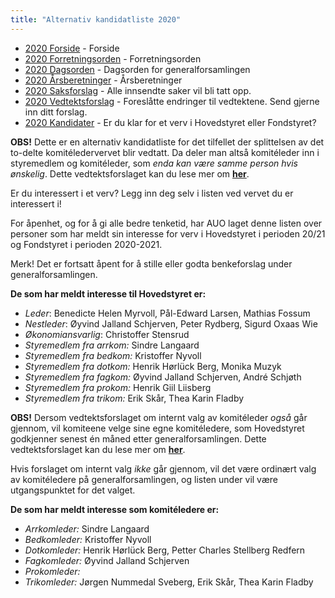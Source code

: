```yaml
---
title: "Alternativ kandidatliste 2020"
---
```


* [2020 Forside](/wiki/online/generalforsamlingen/genfors2020)   - Forside
* [2020 Forretningsorden](/wiki/online/generalforsamlingen/genfors2020/forretningsorden) - Forretningsorden
* [2020 Dagsorden](/wiki/online/generalforsamlingen/genfors2020/dagsorden) - Dagsorden for generalforsamlingen
* [2020 Årsberetninger](/wiki/online/generalforsamlingen/genfors2020/aarsberetninger) - Årsberetninger
* [2020 Saksforslag](/wiki/online/generalforsamlingen/genfors2020/saksforslag) - Alle innsendte saker vil bli tatt opp.
* [2020 Vedtektsforslag](/wiki/online/generalforsamlingen/genfors2020/vedtekstforslag) - Foreslåtte endringer til vedtektene. Send gjerne inn ditt forslag.
* [2020 Kandidater](/wiki/online/generalforsamlingen/genfors2020/valg) - Er du klar for et verv i Hovedstyret eller Fondstyret? 

**OBS!** Dette er en alternativ kandidatliste for det tilfellet der splittelsen av det to-delte komitéledervervet blir vedtatt. Da deler man altså komitéleder inn i styremedlem og komitéleder, som _enda kan være samme person hvis ønskelig_. Dette vedtektsforslaget kan du lese mer om [**her**](https://online.ntnu.no/wiki/online/generalforsamlingen/genfors2020/vedtekstforslag/#wiki-toc-forslag-23-splittelse-av-det-to-delte-vervet-auo).

Er du interessert i et verv? Legg inn deg selv i listen ved vervet du er interessert i!

For åpenhet, og for å gi alle bedre tenketid, har AUO laget denne listen over personer som har meldt sin interesse for verv i Hovedstyret i perioden 20/21 og Fondstyret i perioden 2020-2021.

Merk! Det er fortsatt åpent for å stille eller godta benkeforslag under generalforsamlingen.

**De som har meldt interesse til Hovedstyret er:**

* *Leder*: Benedicte Helen Myrvoll, Pål-Edward Larsen, Mathias Fossum
* *Nestleder*: Øyvind Jalland Schjerven, Peter Rydberg, Sigurd Oxaas Wie
* *Økonomiansvarlig*: Christoffer Stensrud
* *Styremedlem fra arrkom:* Sindre Langaard
* *Styremedlem fra bedkom:* Kristoffer Nyvoll
* *Styremedlem fra dotkom:* Henrik Hørlück Berg, Monika Muzyk
* *Styremedlem fra fagkom:* Øyvind Jalland Schjerven, André Schjøth  
* *Styremedlem fra prokom:* Henrik Giil Liisberg 
* *Styremedlem fra trikom:* Erik Skår, Thea Karin Fladby

**OBS!** Dersom vedtektsforslaget om internt valg av komitéleder _også_ går gjennom, vil komiteene velge sine egne komitéledere, som Hovedstyret godkjenner senest én måned etter generalforsamlingen. Dette vedtektsforslaget kan du lese mer om [**her**](https://online.ntnu.no/wiki/online/generalforsamlingen/genfors2020/vedtekstforslag/#wiki-toc-forslag-24-godkjenning-av-lederkandidater).

Hvis forslaget om internt valg _ikke_ går gjennom, vil det være ordinært valg av komitéledere på generalforsamlingen, og listen under vil være utgangspunktet for det valget.

**De som har meldt interesse som komitéledere er:**

* *Arrkomleder:* Sindre Langaard
* *Bedkomleder:* Kristoffer Nyvoll
* *Dotkomleder:* Henrik Hørlück Berg, Petter Charles Stellberg Redfern
* *Fagkomleder:* Øyvind Jalland Schjerven  
* *Prokomleder:*
* *Trikomleder:* Jørgen Nummedal Sveberg, Erik Skår, Thea Karin Fladby